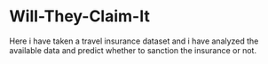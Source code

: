 # Will-They-Claim-It
Here i have taken a travel insurance dataset and i have analyzed the available data and predict whether to sanction the insurance or not.
